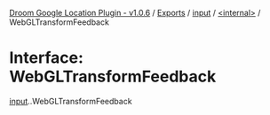 [Droom Google Location Plugin - v1.0.6](../README.md) / [Exports](../modules.md) / [input](../modules/input.md) / [<internal\>](../modules/input._internal_.md) / WebGLTransformFeedback

# Interface: WebGLTransformFeedback

[input](../modules/input.md).[<internal>](../modules/input._internal_.md).WebGLTransformFeedback
